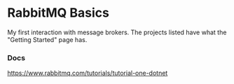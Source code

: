 # RabbitMQ Basics
My first interaction with message brokers. The projects listed have what the "Getting Started" page has.

### Docs
https://www.rabbitmq.com/tutorials/tutorial-one-dotnet
